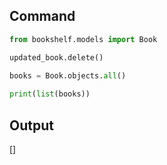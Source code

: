
## Command 
```python
from bookshelf.models import Book

updated_book.delete()
 
books = Book.objects.all() 

print(list(books))
```

## Output 
[]